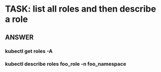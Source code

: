 

# TASK: list all roles and then describe a role

## ANSWER

### kubectl get roles -A
### kubectl describe roles foo_role -n foo_namespace


